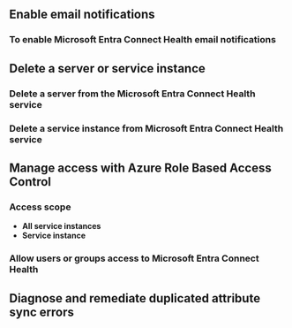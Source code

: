 ## Enable email notifications
### To enable Microsoft Entra Connect Health email notifications

## Delete a server or service instance

### Delete a server from the Microsoft Entra Connect Health service

### Delete a service instance from Microsoft Entra Connect Health service

## Manage access with Azure Role Based Access Control

### Access scope
- **All service instances**
- **Service instance**

### Allow users or groups access to Microsoft Entra Connect Health

## Diagnose and remediate duplicated attribute sync errors

